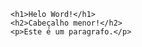 <html>
  <head>
    <style>
      h1,h2, p {
        text-align: center;
        color: red;
        }
    </style>
  </head>
  <body>

    <h1>Heĺo Word!</h1>
    <h2>Cabeçalho menor!</h2>
    <p>Este é um paragrafo.</p>
    
  </body>
</html>
